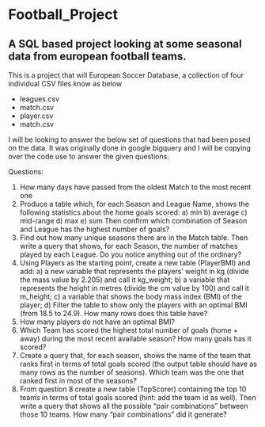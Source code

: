 # Football_Project
 
## A SQL based project looking at some seasonal data from european football teams.
  
This is a project that will European Soccer Database, a collection of four individual CSV files know as below
- leagues.csv
- match.csv
- player.csv
- match.csv

I will be looking to answer the below set of questions that had been posed on the data. It was originally done in google bigquery and I will be copying over the code use to answer the given questions.

Questions:

1. How many days have passed from the oldest Match to the most recent one
2. Produce a table which, for each Season and League Name, shows the following statistics about the home goals scored: 
  a) min
  b) average 
  c) mid-range 
  d) max 
  e) sum
Then confirm which combination of Season and League has the highest number of goals?
3. Find out how many unique seasons there are in the Match table. Then write a query that shows, for each Season, the number of matches played by each League. Do you notice anything out of the ordinary?
4. Using Players as the starting point, create a new table (PlayerBMI) and add: 
  a) a new variable that represents the players’ weight in kg (divide the mass value by 2.205) and call it kg_weight; 
  b) a variable that represents the height in metres (divide the cm value by 100) and call it m_height; 
  c) a variable that shows the body mass index (BMI) of the player;
  d) Filter the table to show only the players with an optimal BMI (from 18.5 to 24.9).  How many rows does this table have?
5. How many players do not have an optimal BMI?
6. Which Team has scored the highest total number of goals (home + away) during the most recent available season? How many goals has it scored?
7. Create a query that, for each season, shows the name of the team that ranks first in terms of total goals scored (the output table should have as many rows as the number of seasons).  Which team was the one that ranked first in most of the seasons?
8. From question 8 create a new table (TopScorer) containing the top 10 teams in terms of total goals scored (hint: add the team id as well). 
Then write a query that shows all the possible “pair combinations” between those 10 teams. How many “pair combinations” did it generate?



